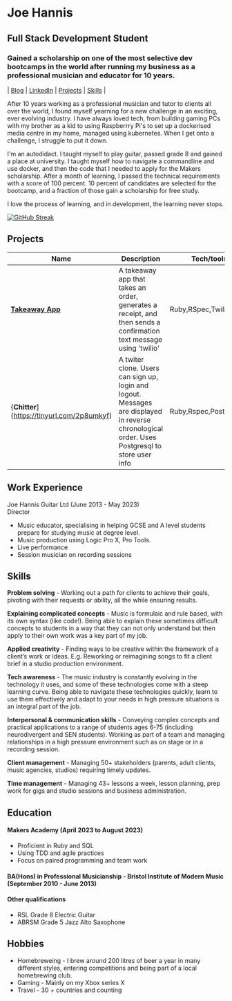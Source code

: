 # Joe Hannis

## Full Stack Development Student

###  Gained a scholarship on one of the most selective dev bootcamps in the world after running my business as a professional musician and educator for 10 years.


| [Blog](https://tinyurl.com/aed4n982)  | [LinkedIn](https://www.linkedin.com/in/joe-hannis/) | [Projects](https://github.com/joehannis/joehannis/blob/master/README.md#projects) | [Skills](https://github.com/joehannis/joehannis/blob/master/README.md#skills) |


After 10 years working as a professional musician and tutor to clients all over the world, I found myself yearning for a new challenge in an exciting, ever evolving industry. I have always loved tech, from building gaming PCs with my brother as a kid to using Raspberrry Pi's to set up a dockerised media centre in my home, managed using kubernetes. When I get onto a challenge, I struggle to put it down. 

I'm an autodidact. I taught myself to play guitar, passed grade 8 and gained a place at university. I taught myself how to navigate a commandline and use docker, and then the code that I needed to apply for the Makers scholarship. After a month of learning, I passed the technical requirements with a score of 100 percent. 10 percent of candidates are selected for the bootcamp, and a fraction of those gain a scholarship for free study.

I love the process of learning, and in development, the learning never stops.

[![GitHub Streak](https://github-readme-streak-stats.herokuapp.com?user=joehannis&theme=blue-green&date_format=j%20M%5B%20Y%5D)](https://git.io/streak-stats)

## Projects

| Name                         | Description       | Tech/tools        |
| ---------------------------- | ----------------- | ----------------- |
| [**Takeaway App**](https://tinyurl.com/am7jnfed)            | A takeaway app that takes an order,  generates a receipt, and then sends a confirmation text message using 'twilio'   | Ruby,RSpec,Twilio |
| {**Chitter**](https://tinyurl.com/2p8umkyf)                 | A twiter clone. Users can sign up, login and logout. Messages are displayed in reverse chronological order. Uses Postgresql to store user info  | Ruby,Rspec,PostgreSQL |
## Work Experience

Joe Hannis Guitar Ltd (June 2013 - May 2023)  
Director

- Music educator, specialising in helping GCSE and A level students prepare for studying music at degree level.
- Music production using Logic Pro X, Pro Tools.
- Live performance
- Session musician on recording sessions

## Skills

**Problem solving** - Working out a path for clients to achieve their goals, pivoting with their requests or ability, all the while ensuring results.

**Explaining complicated concepts** - Music is formulaic and rule based, with its own syntax (like code!). Being able to explain these sometimes difficult concepts to students in a way that they can not only understand but then apply to their own work was a key part of my job.

**Applied creativity** - Finding ways to be creative within the framework of a client’s work or ideas. E.g. Reworking or reimagining songs to fit a client brief in a studio production environment.

**Tech awareness** - The music industry is constantly evolving in the technology it uses, and some of these technologies come with a steep learning curve. Being able to navigate these technologies quickly, learn to use them effectively and adapt to your needs in high pressure situations is an integral part of the job.

**Interpersonal & communication skills** - Conveying complex concepts and practical applications to a range of students ages 6-75 (including neurodivergent and SEN students). Working as part of a team and managing relationships in a high pressure environment such as on stage or in a recording session.

**Client management** - Managing 50+ stakeholders (parents, adult clients, music agencies, studios) requiring timely updates.

**Time management** - Managing 43+ lessons a week, lesson planning, prep work for gigs and studio sessions and business administration.

## Education

#### Makers Academy (April 2023 to August 2023)
- Proficient in Ruby and SQL
- Using TDD and agile practices
- Focus on paired programming and team work

#### BA(Hons) in Professional Musicianship - Bristol Institute of Modern Music (September 2010 - June 2013)


#### Other qualifications

- RSL Grade 8 Electric Guitar
- ABRSM Grade 5 Jazz Alto Saxophone

## Hobbies
- Homebreweing - I brew around 200 litres of beer a year in many different styles, entering competitions and being part of a local homebrewing club.
- Gaming - Mainly on my Xbox series X
- Travel - 30 + countries and counting
